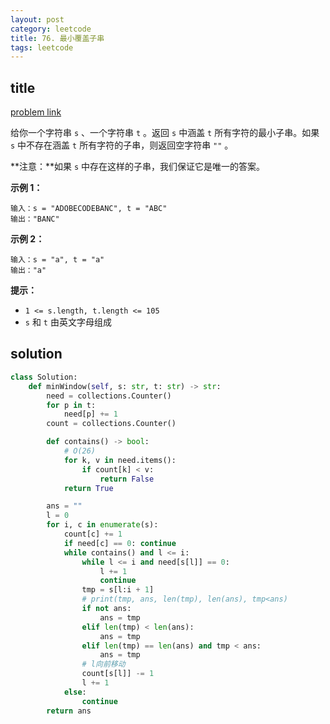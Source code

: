 ```yaml
---
layout: post
category: leetcode
title: 76. 最小覆盖子串
tags: leetcode
---
```

## title
[problem link](https://leetcode-cn.com/problems/minimum-window-substring/)

给你一个字符串 `s` 、一个字符串 `t` 。返回 `s` 中涵盖 `t` 所有字符的最小子串。如果 `s` 中不存在涵盖 `t` 所有字符的子串，则返回空字符串 `""` 。

**注意：**如果 `s` 中存在这样的子串，我们保证它是唯一的答案。

 

**示例 1：**

```
输入：s = "ADOBECODEBANC", t = "ABC"
输出："BANC"
```

**示例 2：**

```
输入：s = "a", t = "a"
输出："a"
```

 

**提示：**

- `1 <= s.length, t.length <= 105`
- `s` 和 `t` 由英文字母组成

## solution
```python
class Solution:
    def minWindow(self, s: str, t: str) -> str:
        need = collections.Counter()
        for p in t:
            need[p] += 1
        count = collections.Counter()

        def contains() -> bool:
            # O(26)
            for k, v in need.items():
                if count[k] < v:
                    return False
            return True

        ans = ""
        l = 0
        for i, c in enumerate(s):
            count[c] += 1
            if need[c] == 0: continue
            while contains() and l <= i:
                while l <= i and need[s[l]] == 0:
                    l += 1
                    continue
                tmp = s[l:i + 1]
                # print(tmp, ans, len(tmp), len(ans), tmp<ans)
                if not ans:
                    ans = tmp
                elif len(tmp) < len(ans):
                    ans = tmp
                elif len(tmp) == len(ans) and tmp < ans:
                    ans = tmp
                # l向前移动
                count[s[l]] -= 1
                l += 1
            else:
                continue
        return ans
```


